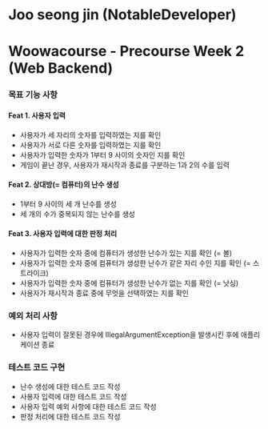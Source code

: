 # Joo seong jin (NotableDeveloper)
# Woowacourse - Precourse Week 2 (Web Backend) 

### 목표 기능 사항

#### Feat 1. 사용자 입력
- 사용자가 세 자리의 숫자를 입력하였는 지를 확인
- 사용자가 서로 다른 숫자를 입력하였는 지를 확인
- 사용자가 입력한 숫자가 1부터 9 사이의 숫자인 지를 확인
- 게임이 끝난 경우, 사용자가 재시작과 종료를 구분하는 1과 2의 수를 입력

#### Feat 2. 상대방(= 컴퓨터)의 난수 생성
- 1부터 9 사이의 세 개 난수를 생성
- 세 개의 수가 중복되지 않는 난수를 생성

#### Feat 3. 사용자 입력에 대한 판정 처리
- 사용자가 입력한 숫자 중에 컴퓨터가 생성한 난수가 있는 지를 확인 (= 볼)
- 사용자가 입력한 숫자 중에 컴퓨터가 생성한 난수가 같은 자리 수인 지를 확인 (= 스트라이크)
- 사용자가 입력한 숫자 중에 컴퓨터가 생성한 난수가 없는 지를 확인 (= 낫싱)
- 사용자가 재시작과 종료 중에 무엇을 선택하였는 지를 확인

### 예외 처리 사항
- 사용자 입력이 잘못된 경우에 IllegalArgumentException을 발생시킨 후에 애플리케이션 종료

### 테스트 코드 구현
- 난수 생성에 대한 테스트 코드 작성
- 사용자 입력에 대한 테스트 코드 작성
- 사용자 입력 예외 사항에 대한 테스트 코드 작성
- 판정 처리에 대한 테스트 코드 작성